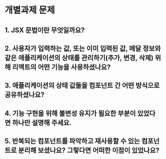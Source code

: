 # 개별과제 문제
## 1. **JSX 문법**이란 무엇일까요?

## 2. 사용자가 입력하는 값, 또는 이미 입력된 값, 메달 정보와 같은 **애플리케이션의 상태를 관리하기(추가, 변경, 삭제) 위해 리액트의 어떤 기능을 사용하셨나요**?

## 3. 애플리케이션의 **상태 값들을 컴포넌트 간 어떤 방식으로 공유하셨나요**?

## 4. 기능 구현을 위해 **불변성 유지가** 필요한 부분이 있었다면 하나만 설명해 주세요.

## 5. 반복되는 컴포넌트를 파악하고 재사용할 수 있는 **컴포넌트로 분리해 보셨나요?** 그렇다면 **어떠한 이점이 있었나요?**
